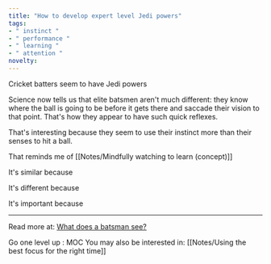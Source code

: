 ```yaml
---
title: "How to develop expert level Jedi powers"
tags:
- " instinct "
- " performance "
- " learning "
- " attention "
novelty:
---
```


Cricket batters seem to have Jedi powers

Science now tells us that elite batsmen aren't much different: they know where the ball is going to be before it gets there and saccade their vision to that point. That's how they appear to have such quick reflexes.

That's interesting because they seem to use their instinct more than their senses to hit a ball.

That reminds me of [[Notes/Mindfully watching to learn (concept)]]

It's similar because

It's different because

It's important because

----

Read more at: [What does a batsman see?](https://www.thecricketmonthly.com/story/1136242/what-does-a-batsman-see)

Go one level up : MOC
You may also be interested in: [[Notes/Using the best focus for the right time]]